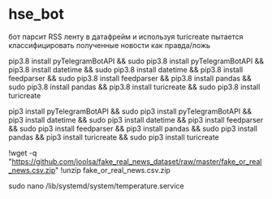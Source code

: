 # hse_bot
бот парсит RSS ленту в датафрейм и используя turicreate пытается классифицировать полученные новости как правда/ложь


pip3.8 install pyTelegramBotAPI && sudo pip3.8 install pyTelegramBotAPI && pip3.8 install datetime && sudo pip3.8 install datetime && pip3.8 install feedparser && sudo pip3.8 install feedparser && pip3.8 install pandas && sudo pip3.8 install pandas && pip3.8 install turicreate && sudo pip3.8 install turicreate



pip3 install pyTelegramBotAPI && sudo pip3 install pyTelegramBotAPI && pip3 install datetime && sudo pip3 install datetime && pip3 install feedparser && sudo pip3 install feedparser && pip3 install pandas && sudo pip3 install pandas && pip3 install turicreate && sudo pip3 install turicreate


!wget -q "https://github.com/joolsa/fake_real_news_dataset/raw/master/fake_or_real_news.csv.zip"
!unzip fake_or_real_news.csv.zip



sudo nano /lib/systemd/system/temperature.service
